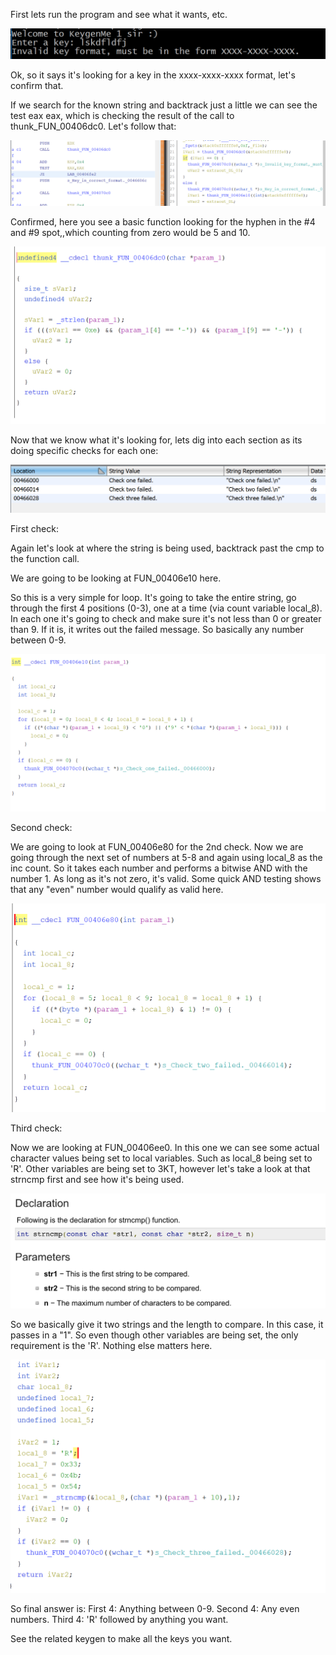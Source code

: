 First lets run the program and see what it wants, etc.
 
![](images/image1.png)
 
Ok, so it says it's looking for a key in the xxxx-xxxx-xxxx format, let's confirm that.
 
If we search for the known string and backtrack just a little we can see the test eax eax, which is checking the result of the call to thunk_FUN_00406dc0.  Let's follow that:
 
![](images/image2.png)
 
Confirmed, here you see a basic function looking for the hyphen in the #4 and #9 spot,,which counting from zero would be 5 and 10.
 
![](images/image3.png)
 
Now that we know what it's looking for, lets dig into each section as its doing specific checks for each one:
 
![](images/image4.png)
 
 
First check:
 
Again let's look at where the string is being used, backtrack past the cmp to the function call. 
 
We are going to be looking at FUN_00406e10 here.
 
So this is a very simple for loop.  It's going to take the entire string, go through the first 4 positions (0-3), one at a time (via count variable local_8).  In each one it's going to check and make sure it's not less than 0 or greater than 9.  If it is, it writes out the failed message.  So basically any number between 0-9.
 
![](images/image5.png)
 
Second check:
 
We are going to look at FUN_00406e80 for the 2nd check.  Now we are going through the next set of numbers at 5-8 and again using local_8 as the inc count.  So it takes each number and performs a bitwise AND with the number 1.  As long as it's not zero, it's valid.  Some quick AND testing shows that any "even" number would qualify as valid here.
 
![](images/image6.png)
 
Third check:
 
Now we are looking at FUN_00406ee0.  In this one we can see some actual character values being set to local variables.  Such as local_8 being set to 'R'.  Other variables are being set to 3KT, however let's take a look at that strncmp first and see how it's being used.
 
![](images/image7.png)
 
So we basically give it two strings and the length to compare.  In this case, it passes in a "1".  So even though other variables are being set, the only requirement is the 'R'.  Nothing else matters here.
 
![](images/image8.png)
 
So final answer is:
First 4: Anything between 0-9.
Second 4: Any even numbers.
Third 4: 'R' followed by anything you want.
 
See the related keygen to make all the keys you want.
